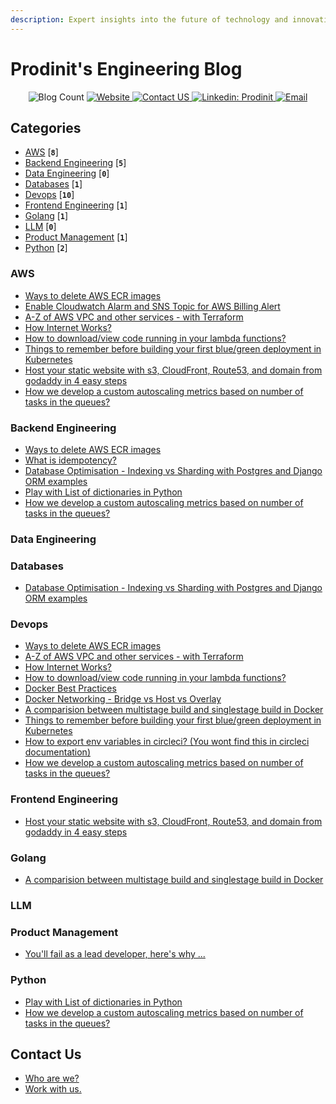 ```yaml
---
description: Expert insights into the future of technology and innovation
---
```


# Prodinit's Engineering Blog


<p align="center">
  <img alt="Blog Count" src="https://img.shields.io/badge/dynamic/json.svg?color=black&label=Blog-Count&query=count&url=https%3A%2F%2Fraw.githubusercontent.com%2Fprodinit%2Fblogs%2Fmain%2Fcount.json", target="_blank">
  <a href="https://prodinit.com">
    <img alt="Website" src="https://img.shields.io/website?url=https%3A%2F%2Fprodinit.com", target="_blank">
  </a>
  <a href="https://www.prodinit.com/#contact">
    <img alt="Contact US" src="https://img.shields.io/badge/Contact%20us-8A2BE2" target="_blank" />
  </a>
  <a href="https://linkedin.com/company/prodinit">
    <img alt="Linkedin: Prodinit" src="https://img.shields.io/badge/Linkedin-follow-blue" target="_blank" />
  </a>
  <a href="mailto:dishant@prodinit.com">
    <img alt="Email" src="https://img.shields.io/badge/Email-here-green" target="_blank" />
  </a>
</p>


## Categories

* [AWS](#aws) [**`8`**] 
* [Backend Engineering](#backend-engineering) [**`5`**] 
* [Data Engineering](#data-engineering) [**`0`**] 
* [Databases](#databases) [**`1`**] 
* [Devops](#devops) [**`10`**] 
* [Frontend Engineering](#frontend-engineering) [**`1`**] 
* [Golang](#golang) [**`1`**] 
* [LLM](#llm) [**`0`**] 
* [Product Management](#product-management) [**`1`**] 
* [Python](#python) [**`2`**] 

### AWS

<ul>

<li><a target="_blank" href="https://blogs.prodinit.com/aws/clean-ecr-images"> Ways to delete AWS ECR images </a></li>
<li><a target="_blank" href="https://blogs.prodinit.com/aws/enable-cloudwatch-alarm-for-billing-alert"> Enable Cloudwatch Alarm and SNS Topic for AWS Billing Alert </a></li>
<li><a target="_blank" href="https://blogs.prodinit.com/aws/all-about-vpc-and-other-related-services"> A-Z of AWS VPC and other services - with Terraform </a></li>
<li><a target="_blank" href="https://blogs.prodinit.com/aws/how-internet-works"> How Internet Works? </a></li>
<li><a target="_blank" href="https://blogs.prodinit.com/aws/download-lambda-code"> How to download/view code running in your lambda functions? </a></li>
<li><a target="_blank" href="https://blogs.prodinit.com/devops/blue-green-deployment"> Things to remember before building your first blue/green deployment in Kubernetes </a></li>
<li><a target="_blank" href="https://blogs.prodinit.com/frontend-engineering/cloudfront-hosting"> Host your static website with s3, CloudFront, Route53, and domain from godaddy in 4 easy steps </a></li>
<li><a target="_blank" href="https://blogs.prodinit.com/python/custom-autoscaling"> How we develop a custom autoscaling metrics based on number of tasks in the queues? </a></li>

</ul>


### Backend Engineering

<ul>

<li><a target="_blank" href="https://blogs.prodinit.com/aws/clean-ecr-images"> Ways to delete AWS ECR images </a></li>
<li><a target="_blank" href="https://blogs.prodinit.com/backend-engineering/what-is-idempotency"> What is idempotency? </a></li>
<li><a target="_blank" href="https://blogs.prodinit.com/databases/indexing-vs-sharding"> Database Optimisation - Indexing vs Sharding with Postgres and Django ORM examples </a></li>
<li><a target="_blank" href="https://blogs.prodinit.com/python/play-with-list-of-dicts"> Play with List of dictionaries in Python </a></li>
<li><a target="_blank" href="https://blogs.prodinit.com/python/custom-autoscaling"> How we develop a custom autoscaling metrics based on number of tasks in the queues? </a></li>

</ul>


### Data Engineering

<ul>


</ul>


### Databases

<ul>

<li><a target="_blank" href="https://blogs.prodinit.com/databases/indexing-vs-sharding"> Database Optimisation - Indexing vs Sharding with Postgres and Django ORM examples </a></li>

</ul>


### Devops

<ul>

<li><a target="_blank" href="https://blogs.prodinit.com/aws/clean-ecr-images"> Ways to delete AWS ECR images </a></li>
<li><a target="_blank" href="https://blogs.prodinit.com/aws/all-about-vpc-and-other-related-services"> A-Z of AWS VPC and other services - with Terraform </a></li>
<li><a target="_blank" href="https://blogs.prodinit.com/aws/how-internet-works"> How Internet Works? </a></li>
<li><a target="_blank" href="https://blogs.prodinit.com/aws/download-lambda-code"> How to download/view code running in your lambda functions? </a></li>
<li><a target="_blank" href="https://blogs.prodinit.com/devops/docker-best-practices"> Docker Best Practices </a></li>
<li><a target="_blank" href="https://blogs.prodinit.com/devops/docker-networking"> Docker Networking - Bridge vs Host vs Overlay </a></li>
<li><a target="_blank" href="https://blogs.prodinit.com/devops/docker-multistage-build"> A comparision between multistage build and singlestage build in Docker </a></li>
<li><a target="_blank" href="https://blogs.prodinit.com/devops/blue-green-deployment"> Things to remember before building your first blue/green deployment in Kubernetes </a></li>
<li><a target="_blank" href="https://blogs.prodinit.com/devops/export-env-vars-in-circleci"> How to export env variables in circleci? (You wont find this in circleci documentation) </a></li>
<li><a target="_blank" href="https://blogs.prodinit.com/python/custom-autoscaling"> How we develop a custom autoscaling metrics based on number of tasks in the queues? </a></li>

</ul>


### Frontend Engineering

<ul>

<li><a target="_blank" href="https://blogs.prodinit.com/frontend-engineering/cloudfront-hosting"> Host your static website with s3, CloudFront, Route53, and domain from godaddy in 4 easy steps </a></li>

</ul>


### Golang

<ul>

<li><a target="_blank" href="https://blogs.prodinit.com/devops/docker-multistage-build"> A comparision between multistage build and singlestage build in Docker </a></li>

</ul>


### LLM

<ul>


</ul>


### Product Management

<ul>

<li><a target="_blank" href="https://blogs.prodinit.com/product-management/how-to-be-lead-dev"> You'll fail as a lead developer, here's why ... </a></li>

</ul>


### Python

<ul>

<li><a target="_blank" href="https://blogs.prodinit.com/python/play-with-list-of-dicts"> Play with List of dictionaries in Python </a></li>
<li><a target="_blank" href="https://blogs.prodinit.com/python/custom-autoscaling"> How we develop a custom autoscaling metrics based on number of tasks in the queues? </a></li>

</ul>


## Contact Us

* [Who are we?](contact-us/who-are-we.md)
* [Work with us.](contact-us/work-with-us..md)
